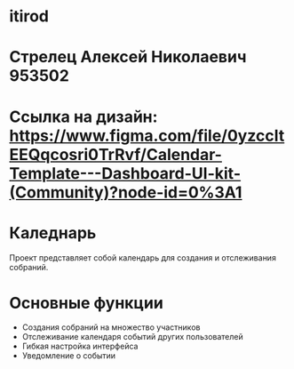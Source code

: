# itirod

# Стрелец Алексей Николаевич 953502

# Cсылка на дизайн: https://www.figma.com/file/0yzccItEEQqcosri0TrRvf/Calendar-Template---Dashboard-UI-kit-(Community)?node-id=0%3A1

# Каледнарь
Проект представляет собой календарь для создания и отслеживания собраний.

# Основные функции
 - Создания собраний на множество участников
 - Отслеживание календаря событий других пользователей
 - Гибкая настройка интерфейса
 - Уведомление о событии